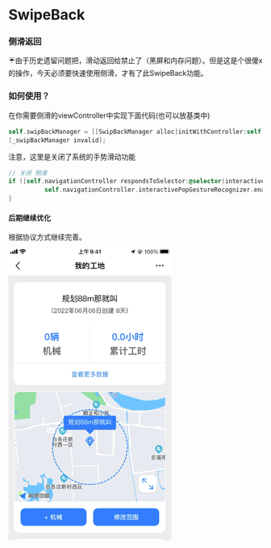 # SwipeBack
### 侧滑返回

☔由于历史遗留问题把，滑动返回给禁止了（黑屏和内存问题）。但是这是个很傻x的操作，今天必须要快速使用侧滑，才有了此SwipeBack功能。



### 如何使用？

在你需要侧滑的viewController中实现下面代码(也可以放基类中)

```objective-c
self.swipBackManager = [[SwipBackManager alloc]initWithController:self];
[_swipBackManager invalid];
```

注意，这里是关闭了系统的手势滑动功能

```objective-c
// 关闭 侧滑
if ([self.navigationController respondsToSelector:@selector(interactivePopGestureRecognizer)]) {
          self.navigationController.interactivePopGestureRecognizer.enabled = NO;
}
```



#### 后期继续优化

根据协议方式继续完善。



![swipeBack](/swipeBack.gif)
